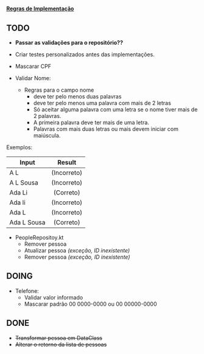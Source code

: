 #  

**[Regras de Implementação](https://github.com/fmarlon/exercicios-kotlin/commit/0b904271956468ea3fb11db60d0788cf5c1959ac "Regras de implementação")**


TODO
---

* **Passar as validações para o repositório??**
* Criar testes personalizados antes das implementações.


* Mascarar CPF
* Validar Nome:
    * Regras para o campo nome
        * deve ter pelo menos duas palavras
        * deve ter pelo menos uma palavra com mais de 2 letras
        * Só aceitar alguma palavra com uma letra se o nome tiver mais de 2 palavras.
        * A primeira palavra deve ter mais de uma letra.
        * Palavras com mais duas letras ou mais devem iniciar com maiúscula.

Exemplos:

Input       |   Result
---         | :---:  
A L         |   (Incorreto)
A L Sousa   |   (Incorreto)
Ada Li      |   (Correto)
Ada li      |   (Incorreto)
Ada L       |   (Incorreto)
Ada L Sousa |   (Correto)

* PeopleRepositoy.kt
    * Remover pessoa
    * Atualizar pessoa _(exceção, ID inexistente)_
    * Remover pessoa _(exceção, ID inexistente)_

DOING
---

* Telefone:
    * Validar valor informado
    * Mascarar padrão 00 0000-0000 ou 00 00000-0000


DONE
---

* ~~Transformar pessoa em DataClass~~
* ~~Alterar o retorno da lista de pessoas~~

